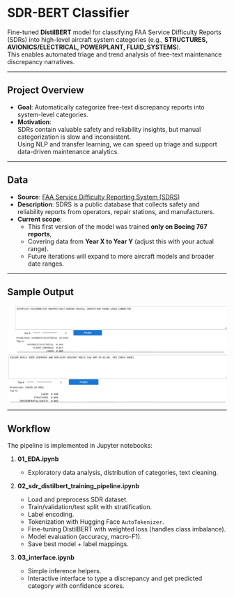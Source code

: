 # SDR-BERT Classifier

Fine-tuned **DistilBERT** model for classifying FAA Service Difficulty Reports (SDRs) into high-level aircraft system categories (e.g., **STRUCTURES, AVIONICS/ELECTRICAL, POWERPLANT, FLUID_SYSTEMS**).  
This enables automated triage and trend analysis of free-text maintenance discrepancy narratives.

---

## Project Overview
- **Goal**: Automatically categorize free-text discrepancy reports into system-level categories.
- **Motivation**:  
  SDRs contain valuable safety and reliability insights, but manual categorization is slow and inconsistent.  
  Using NLP and transfer learning, we can speed up triage and support data-driven maintenance analytics.

---

## Data
- **Source**: [FAA Service Difficulty Reporting System (SDRS)](https://sdrs.faa.gov/Query.aspx)  
- **Description**: SDRS is a public database that collects safety and reliability reports from operators, repair stations, and manufacturers.  
- **Current scope**:  
  - This first version of the model was trained **only on Boeing 767 reports**,  
  - Covering data from **Year X to Year Y** (adjust this with your actual range).  
  - Future iterations will expand to more aircraft models and broader date ranges.

---

## Sample Output
![Interface Screenshot](Screenshot/Screenshot1.png)
![Interface Screenshot](Screenshot/Screenshot2.png)

---

## Workflow
The pipeline is implemented in Jupyter notebooks:

1. **01_EDA.ipynb**  
   - Exploratory data analysis, distribution of categories, text cleaning.

2. **02_sdr_distilbert_training_pipeline.ipynb**  
   - Load and preprocess SDR dataset.  
   - Train/validation/test split with stratification.  
   - Label encoding.  
   - Tokenization with Hugging Face `AutoTokenizer`.  
   - Fine-tuning DistilBERT with weighted loss (handles class imbalance).  
   - Model evaluation (accuracy, macro-F1).  
   - Save best model + label mappings.

3. **03_interface.ipynb**  
   - Simple inference helpers.  
   - Interactive interface to type a discrepancy and get predicted category with confidence scores.

